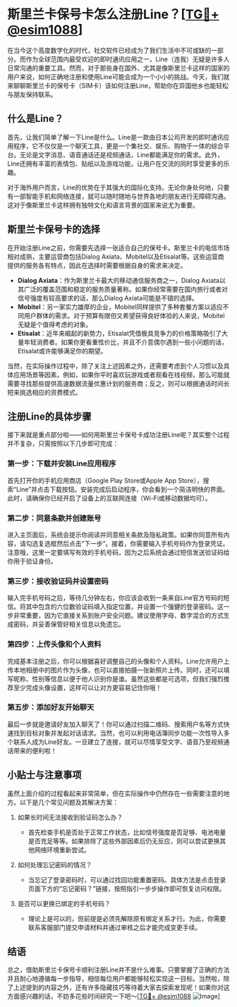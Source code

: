 # 斯里兰卡保号卡怎么注册Line？[[TG💪+ @esim1088](https://t.me/s/esim1088)]

在当今这个高度数字化的时代，社交软件已经成为了我们生活中不可或缺的一部分。而作为全球范围内最受欢迎的即时通讯应用之一，Line（连我）无疑是许多人日常沟通的重要工具。然而，对于那些身在国外、尤其是像斯里兰卡这样的国家的用户来说，如何正确地注册和使用Line可能会成为一个小小的挑战。今天，我们就来聊聊斯里兰卡的保号卡（SIM卡）该如何注册Line，帮助你在异国他乡也能轻松与朋友保持联系。

## 什么是Line？

首先，让我们简单了解一下Line是什么。Line是一款由日本公司开发的即时通讯应用程序，它不仅仅是一个聊天工具，更是一个集社交、娱乐、购物于一体的综合平台。无论是文字消息、语音通话还是视频通话，Line都能满足你的需求。此外，Line还拥有丰富的表情包、贴纸以及游戏功能，让用户在交流的同时享受更多的乐趣。

对于海外用户而言，Line的优势在于其强大的国际化支持。无论你身处何地，只要有一部智能手机和网络连接，就可以随时随地与世界各地的朋友进行无障碍沟通。这对于像斯里兰卡这样拥有独特文化和语言背景的国家来说尤为重要。

## 斯里兰卡保号卡的选择

在开始注册Line之前，你需要先选择一张适合自己的保号卡。斯里兰卡的电信市场相对成熟，主要运营商包括Dialog Axiata、Mobitel以及Etisalat等。这些运营商提供的服务各有特点，因此在选择时需要根据自身的需求来决定。

- **Dialog Axiata**：作为斯里兰卡最大的移动通信服务商之一，Dialog Axiata以其广泛的覆盖范围和稳定的服务质量著称。如果你经常需要在国内旅行或者对信号强度有较高要求的话，那么Dialog Axiata可能是不错的选择。
- **Mobitel**：另一家实力雄厚的企业，Mobitel同样提供了多种套餐方案以适应不同用户群体的需求。对于预算有限但又希望获得良好体验的人来说，Mobitel无疑是个值得考虑的对象。
- **Etisalat**：近年来崛起的新势力，Etisalat凭借极具竞争力的价格策略吸引了大量年轻消费者。如果你更看重性价比，并且不介意偶尔遇到一些小问题的话，Etisalat或许能够满足你的期望。

当然，在实际操作过程中，除了关注上述因素之外，还需要考虑到个人习惯以及具体应用场景等因素。例如，如果你平时喜欢玩游戏或者观看在线视频，那么可能就需要寻找那些提供高速数据流量优惠计划的服务商；反之，则可以根据通话时间长短来挑选相应的资费模式。

## 注册Line的具体步骤

接下来就是重点部分啦——如何用斯里兰卡保号卡成功注册Line呢？其实整个过程并不复杂，只需按照以下几步即可完成：

### 第一步：下载并安装Line应用程序

首先打开你的手机应用商店（Google Play Store或Apple App Store），搜索“Line”并点击下载按钮。安装完成后启动程序，你会看到一个简洁明快的界面。此时，请确保你已经开启了设备上的互联网连接（Wi-Fi或移动数据均可）。

### 第二步：同意条款并创建账号

进入主页面后，系统会提示你阅读并同意相关条款及隐私政策。如果你同意所有内容，请勾选复选框然后点击“下一步”。接着，你需要输入手机号码作为登录凭证。注意哦，这里一定要填写有效的手机号码，因为之后系统会通过短信发送验证码给你用于验证身份。

### 第三步：接收验证码并设置密码

输入完手机号码之后，等待几分钟左右，你应该会收到一条来自Line官方号码的短信。将其中包含的六位数验证码填入指定位置，并设置一个强健的登录密码。这一步非常重要，因为它直接关系到账户安全问题。建议使用字母、数字混合的方式生成密码，并妥善保管好相关信息以免遗忘。

### 第四步：上传头像和个人资料

完成基本注册之后，你可以根据喜好调整自己的头像和个人资料。Line允许用户上传本地相册中的图片作为头像，也可以直接拍摄一张新照片上传。同时，还可以填写昵称、性别等信息以便于他人识别你是谁。虽然这些都是可选项，但我们强烈推荐至少完成头像设置，这样可以让对方更容易记住你哦！

### 第五步：添加好友开始聊天

最后一步就是邀请好友加入聊天了！你可以通过扫描二维码、搜索用户名等方式快速找到目标对象并发起对话请求。当然，也可以利用电话簿同步功能一次性导入多个联系人成为Line好友。一旦建立了连接，就可以尽情享受文字、语音乃至视频通话带来的便利啦！

## 小贴士与注意事项

虽然上面介绍的过程看起来非常简单，但在实际操作中仍然存在一些需要注意的地方。以下是几个常见问题及其解决方案：

1. 如果长时间无法接收到验证码怎么办？
   - 首先检查手机是否处于正常工作状态，比如信号强度是否足够、电池电量是否充足等等。如果排除了这些外部因素后仍无反应，则可以尝试更换其他网络环境重新尝试。
   
2. 如何处理忘记密码的情况？
   - 当忘记了登录密码时，可以通过找回功能重置密码。具体方法是点击登录页面下方的“忘记密码？”链接，按照指引一步步操作即可恢复访问权限。

3. 是否可以更换已绑定的手机号码？
   - 理论上是可以的，但前提是必须先解除原有绑定关系才行。为此，你需要联系客服部门提交申请材料并通过审核之后才能完成变更手续。

## 结语

总之，借助斯里兰卡保号卡顺利注册Line并不是什么难事。只要掌握了正确的方法并且耐心地遵循每一步指导，相信每位用户都能够轻松实现这一目标。当然啦，除了上述提到的内容之外，还有许多隐藏技巧等待着大家去探索发现呢！如果你对这方面感兴趣的话，不妨多花些时间研究一下吧～[[TG💪+ @esim1088](https://t.me/s/esim1088) ![Image](https://i.postimg.cc/4NQfJmqS/Snipaste-2025-05-13-00-14-12.png)]